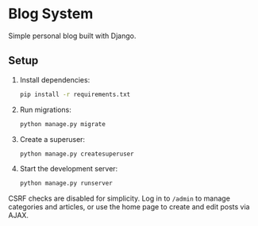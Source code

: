 # Blog System

Simple personal blog built with Django.

## Setup

1. Install dependencies:
   ```bash
   pip install -r requirements.txt
   ```
2. Run migrations:
   ```bash
   python manage.py migrate
   ```
3. Create a superuser:
   ```bash
   python manage.py createsuperuser
   ```
4. Start the development server:
   ```bash
   python manage.py runserver
   ```

CSRF checks are disabled for simplicity. Log in to `/admin` to manage categories and articles, or use the home page to create and edit posts via AJAX.
